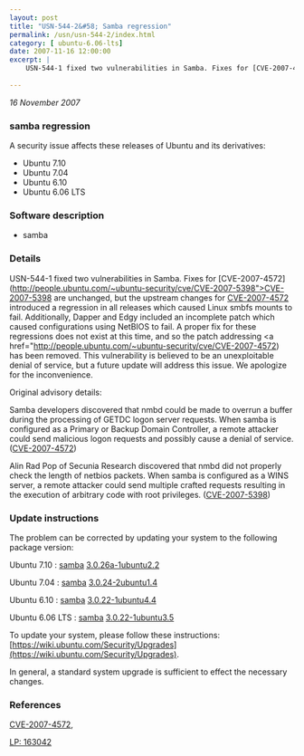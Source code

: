 ```yaml
---
layout: post
title: "USN-544-2&#58; Samba regression"
permalink: /usn/usn-544-2/index.html
category: [ ubuntu-6.06-lts]
date: 2007-11-16 12:00:00
excerpt: |
    USN-544-1 fixed two vulnerabilities in Samba. Fixes for [CVE-2007-4572](http://people.ubuntu.com/~ubuntu-security/cve/CVE-2007-5398">CVE-2007-5398</a> are unchanged, but the upstream changes for <a href="http://people.ubuntu.com/~ubuntu-security/cve/CVE-2007-4572">CVE-2007-4572</a> introduced a regression in all releases which caused Linux smbfs mounts to fail. Additionally, Dapper and Edgy included an incomplete patch which caused configurations using NetBIOS to fail. A proper fix for these regressions does not exist at this time, and so the patch addressing <a href="http://people.ubuntu.com/~ubuntu-security/cve/CVE-2007-4572) has been removed. This vulnerability is believed to be an unexploitable denial of service, but a future update will address this issue. We apologize for the inconvenience.
    
--- 
```

 
 

*16 November 2007*

### samba regression

A security issue affects these releases of Ubuntu and its derivatives:

* Ubuntu 7.10
* Ubuntu 7.04
* Ubuntu 6.10
* Ubuntu 6.06 LTS

### Software description

* samba 

### Details

USN-544-1 fixed two vulnerabilities in Samba. Fixes for [CVE-2007-4572](http://people.ubuntu.com/~ubuntu-security/cve/CVE-2007-5398">CVE-2007-5398</a> are unchanged, but the upstream changes for <a href="http://people.ubuntu.com/~ubuntu-security/cve/CVE-2007-4572">CVE-2007-4572</a> introduced a regression in all releases which caused Linux smbfs mounts to fail. Additionally, Dapper and Edgy included an incomplete patch which caused configurations using NetBIOS to fail. A proper fix for these regressions does not exist at this time, and so the patch addressing <a href="http://people.ubuntu.com/~ubuntu-security/cve/CVE-2007-4572) has been removed. This vulnerability is believed to be an unexploitable denial of service, but a future update will address this issue. We apologize for the inconvenience.

Original advisory details:

 Samba developers discovered that nmbd could be made to overrun a buffer during the processing of GETDC logon server requests. When samba is configured as a Primary or Backup Domain Controller, a remote attacker could send malicious logon requests and possibly cause a denial of service. ([CVE-2007-4572](http://people.ubuntu.com/~ubuntu-security/cve/CVE-2007-4572))

 Alin Rad Pop of Secunia Research discovered that nmbd did not properly check the length of netbios packets. When samba is configured as a WINS server, a remote attacker could send multiple crafted requests resulting in the execution of arbitrary code with root privileges. ([CVE-2007-5398](http://people.ubuntu.com/~ubuntu-security/cve/CVE-2007-5398))

### Update instructions

The problem can be corrected by updating your system to the following package version:

Ubuntu 7.10
 : [samba](https://launchpad.net/ubuntu/+source/samba) <span> [3.0.26a-1ubuntu2.2](https://launchpad.net/ubuntu/+source/samba/3.0.26a-1ubuntu2.2) </span> 

Ubuntu 7.04
 : [samba](https://launchpad.net/ubuntu/+source/samba) <span> [3.0.24-2ubuntu1.4](https://launchpad.net/ubuntu/+source/samba/3.0.24-2ubuntu1.4) </span> 

Ubuntu 6.10
 : [samba](https://launchpad.net/ubuntu/+source/samba) <span> [3.0.22-1ubuntu4.4](https://launchpad.net/ubuntu/+source/samba/3.0.22-1ubuntu4.4) </span> 

Ubuntu 6.06 LTS
 : [samba](https://launchpad.net/ubuntu/+source/samba) <span> [3.0.22-1ubuntu3.5](https://launchpad.net/ubuntu/+source/samba/3.0.22-1ubuntu3.5) </span> 

To update your system, please follow these instructions: [https://wiki.ubuntu.com/Security/Upgrades](https://wiki.ubuntu.com/Security/Upgrades).

In general, a standard system upgrade is sufficient to effect the necessary changes. 

### References

 
 [CVE-2007-4572](http://people.ubuntu.com/~ubuntu-security/cve/CVE-2007-4572), 

 [LP: 163042](https://launchpad.net/bugs/163042)
 

